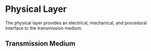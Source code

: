 # Physical Layer

The physical layer provides an electrical, mechanical, and procedural interface to the transmission medium.

## Transmission Medium

